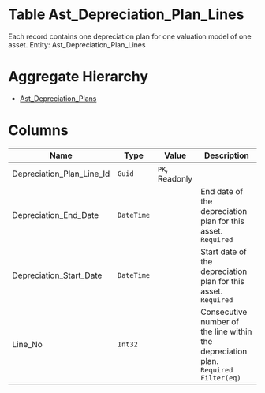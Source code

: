 # Table Ast_Depreciation_Plan_Lines

Each record contains one depreciation plan for one valuation model of one asset. Entity: Ast_Depreciation_Plan_Lines

# Aggregate Hierarchy

* [Ast_Depreciation_Plans](Ast_Depreciation_Plans.md)

# Columns

| Name | Type | Value | Description |
| - | - | - | --- |
|Depreciation_Plan_Line_Id|`Guid`|`PK`, Readonly||
|Depreciation_End_Date|`DateTime`||End date of the depreciation plan for this asset. `Required` |
|Depreciation_Start_Date|`DateTime`||Start date of the depreciation plan for this asset. `Required` |
|Line_No|`Int32`||Consecutive number of the line within the depreciation plan. `Required` `Filter(eq)` |
